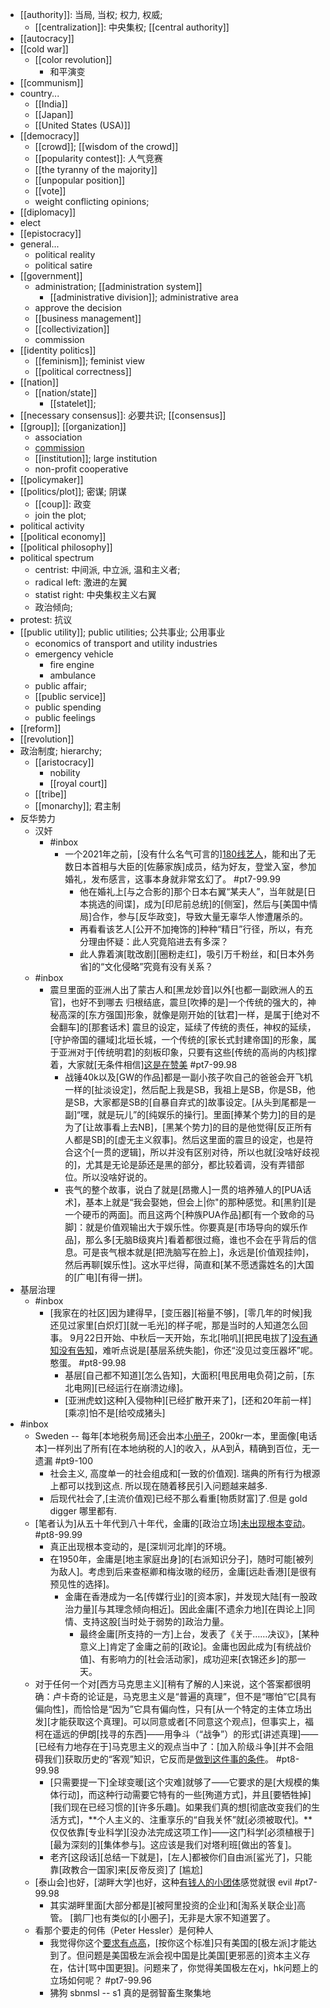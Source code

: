- [[authority]]: 当局, 当权; 权力, 权威;
    - [[centralization]]: 中央集权; [[central authority]]
- [[autocracy]]
- [[cold war]]
    - [[color revolution]]
        - 和平演变
- [[communism]]
- country...
    - [[India]]
    - [[Japan]]
    - [[United States (USA)]]
- [[democracy]]
    - [[crowd]]; [[wisdom of the crowd]]
    - [[popularity contest]]: 人气竞赛
    - [[the tyranny of the majority]]
    - [[unpopular position]]
    - [[vote]]
    - weight conflicting opinions;
- [[diplomacy]]
- elect
- [[epistocracy]]
- general...
    - political reality
    - political satire
- [[government]]
    - administration; [[administration system]]
        - [[administrative division]]; administrative area
    - approve the decision
    - [[business management]]
    - [[collectivization]]
    - commission
- [[identity politics]]
    - [[feminism]]; feminist view
    - [[political correctness]]
- [[nation]]
    - [[nation/state]]
        - [[statelet]];
- [[necessary consensus]]: 必要共识; [[consensus]]
- [[group]]; [[organization]]
    - association
    - [commission](https://workflowy.com/#/a9e071d40739)
    - [[institution]]; large institution
    - non-profit cooperative
- [[policymaker]]
- [[politics/plot]]; 密谋; 阴谋
    - [[coup]]: 政变
    - join the plot;
- political activity
- [[political economy]]
- [[political philosophy]]
- political spectrum
    - centrist: 中间派, 中立派, 温和主义者;
    - radical left: 激进的左翼
    - statist right: 中央集权主义右翼
    - 政治倾向;
- protest: 抗议
- [[public utility]]; public utilities; 公共事业; 公用事业
    - economics of transport and utility industries 
    - emergency vehicle
        - fire engine
        - ambulance
    - public affair;
    - [[public service]]
    - public spending
    - public feelings
- [[reform]]
- [[revolution]]
- 政治制度; hierarchy;
    - [[aristocracy]]
        - nobility
        - [[royal court]]
    - [[tribe]]
    - [[monarchy]]; 君主制
- 反华势力
    - 汉奸
        - #inbox
            - 一个2021年之前，[没有什么名气可言的][180线艺人](https://www.zhihu.com/question/479486575/answer/2058706525)，能和出了无数日本首相与大臣的[佐藤家族]成员，结为好友，登堂入室，参加婚礼，发布感言，这事本身就非常玄幻了。 #pt7-99.99
                - 他在婚礼上[与之合影的]那个日本右翼“某夫人”，当年就是[日本挑选的间谍]，成为[印尼前总统]的[侧室]，然后与[美国中情局]合作，参与[反华政变]，导致大量无辜华人惨遭屠杀的。
                - 再看看该艺人[公开不加掩饰的]种种“精日”行径，所以，有充分理由怀疑：此人究竟陷进去有多深？
                - 此人靠着演[耽改剧][圈粉走红]，吸引万千粉丝，和[日本外务省]的“文化侵略”究竟有没有关系？
    - #inbox
        - 震旦里面的亚洲人出了蒙古人和[黑龙妙音]以外[也都一副欧洲人的五官]，也好不到哪去
归根结底，震旦[吹捧的是]一个传统的强大的，神秘高深的[东方强国]形象，就像是刚开始的[钛君]一样，是属于[绝对不会翻车]的[那套话术]
震旦的设定，延续了传统的责任，神权的延续，[守护帝国的疆域]北垣长城，一个传统的[家长式封建帝国]的形象，属于亚洲对于[传统明君]的刻板印象，只要有这些[传统的高尚的内核]撑着，大家就[无条件相信][这是在赞美](https://bbs.saraba1st.com/2b/thread-2029331-1-1.html) #pt7-99.98
            - 战锤40k以及[GW的作品]都是一副小孩子吹自己的爸爸会开飞机一样的[扯淡设定]，然后配上我是SB，我祖上是SB，你是SB，他是SB，大家都是SB的[自暴自弃式的]故事设定。[从头到尾都是一副]“嘿，就是玩儿”的[纯娱乐的操行]。里面[捧某个势力]的目的是为了[让故事看上去NB]，[黑某个势力]的目的是他觉得[反正所有人都是SB]的[虚无主义叙事]。然后这里面的震旦的设定，也是符合这个[一贯的逻辑]，所以并没有区别对待，所以也就[没啥好歧视的]，尤其是无论是舔还是黑的部分，都比较着调，没有弄错部位。所以没啥好说的。
            - 丧气的整个故事，说白了就是[昂撒人]一贯的培养殖人的[PUA话术]，基本上就是“我会娶她，但会上|你"的那种感觉。和[黑豹][是一个硬币的两面]。而且这两个[种族PUA作品]都[有一个致命的马脚]：就是价值观输出大于娱乐性。你要真是[市场导向的娱乐作品]，那么多[无脑B级爽片]看着都很过瘾，谁也不会在乎背后的信息。可是丧气根本就是[把洗脑写在脸上]，永远是[价值观挂帅]，然后再聊[娱乐性]。这水平烂得，简直和[某不愿透露姓名的]大国的[广电][有得一拼]。
- 基层治理
    - #inbox
        - [我家在的社区]因为建得早，[变压器][裕量不够]，[零几年的时候]我还见过家里[白炽灯][就一毛光]的样子呢，那是当时的人知道怎么回事。
9月22日开始、中秋后一天开始，东北[啪叽][把民电拔了][没有通知没有告知](https://bbs.saraba1st.com/2b/thread-2029511-2-1.html)，难听点说是[基层系统失能]，你还“没见过变压器坏”呢。憨蛋。 #pt8-99.98
            - 基层[自己都不知道][怎么告知]，大面积[甩民用电负荷]之前，[东北电网][已经运行在崩溃边缘]。
            - [亚洲虎蚊]这种[入侵物种][已经扩散开来了]，[还和20年前一样][乘凉]怕不是[给咬成猪头]
- #inbox
    - Sweden -- 每年[本地税务局]还会出本[小册子](https://bbs.saraba1st.com/2b/forum.php?mod=viewthread&tid=1998817&extra=page%3D1%26filter%3Dtypeid%26typeid%3D141&page=3)，200kr一本，里面像[电话本]一样列出了所有[在本地纳税的人]的收入，从A到Ä，精确到百位，无一遗漏 #pt9-100
        - 社会主义, 高度单一的社会组成和[一致的价值观]. 瑞典的所有行为根源上都可以找到这点. 所以现在随着移民引入问题越来越多.
        - 后现代社会了,[主流价值观]已经不那么看重[物质财富]了.但是 gold digger 哪里都有.
    - [笔者认为]从五十年代到八十年代，金庸的[政治立场][未出现根本变动](https://zhuanlan.zhihu.com/p/368502954)。 #pt8-99.99
        - 真正出现根本变动的，是[深圳河北岸]的环境。
        - 在1950年，金庸是[地主家庭出身]的[右派知识分子]，随时可能[被列为敌人]。考虑到后来查枢卿和梅汝璈的经历，金庸[远赴香港][是很有预见性的选择]。
            - 金庸在香港成为一名[传媒行业]的[资本家]，并发现大陆[有一股政治力量][与其理念倾向相近]。因此金庸[不遗余力地][在舆论上]同情、支持这股[当时处于弱势的]政治力量。
                - 最终金庸[所支持的一方]上台，发表了《关于……决议》，[某种意义上]肯定了金庸之前的[政论]。金庸也因此成为[有统战价值]、有影响力的[社会活动家]，成功迎来[衣锦还乡]的那一天。
    - 对于任何一个对[西方马克思主义][稍有了解的人]来说，这个答案都很明确：卢卡奇的论证是，马克思主义是“普遍的真理”，但不是“哪怕”它[具有偏向性]，而恰恰是“因为”它具有偏向性，只有[从一个特定的主体立场出发][才能获取这个真理]。可以同意或者[不同意这个观点]，但事实上，福柯在遥远的伊朗[找寻的东西]——用争斗（“战争”）的形式[讲述真理]——[已经有力地存在于]马克思主义的观点当中了：[加入阶级斗争][并不会阻碍我们]获取历史的“客观”知识，它反而是[做到这件事的条件](https://zhuanlan.zhihu.com/p/401623178)。 #pt8-99.98
        - [只需要提一下]全球变暖[这个灾难]就够了——它要求的是[大规模的集体行动]，而这种行动需要它特有的一些[殉道方式]，并且[要牺牲掉][我们现在已经习惯的][许多乐趣]。如果我们真的想[彻底改变我们的生活方式]，**个人主义的、注重享乐的“自我关怀”就[必须被取代]。**仅仅依靠[专业科学][没办法完成这项工作]——这门科学[必须植根于][最为深刻的][集体参与]。这应该是我们对塔利班[做出的答复]。
        - 老齐[这段话][总结一下就是]，[左人]都被你们自由派[鲨光了]，只能靠[政教合一国家]来[反帝反资]了 [尴尬]
    - [泰山会]也好，[湖畔大学]也好，这种[有钱人的小团体](https://bbs.saraba1st.com/2b/thread-1998433-5-1.html)感觉就很 evil #pt7-99.98
        - 其实湖畔里面[大部分都是][被阿里投资的企业]和[淘系关联企业]高管。
[鹅厂]也有类似的[小圈子]，无非是大家不知道罢了。
    - 看那个要走的何伟（Peter Hessler）是何种人
        - 我觉得你这个[要求有点高](https://bbs.saraba1st.com/2b/thread-2007103-3-1.html)，[按你这个标准]只有美国的[极左派]才能达到了。但问题是美国极左派会视中国是比美国[更邪恶的]资本主义存在，估计[骂中国更狠]。问题来了，你觉得美国极左在xj，hk问题上的立场如何呢？ #pt7-99.96
        - 狒狗 sbnmsl -- s1 真的是弱智畜生聚集地

